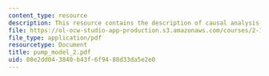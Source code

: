 ```yaml
---
content_type: resource
description: This resource contains the description of causal analysis.
file: https://ol-ocw-studio-app-production.s3.amazonaws.com/courses/2-141-modeling-and-simulation-of-dynamic-systems-fall-2006/08e2dd043840b43f6f9488d33da5e2e0_pump_model_2.pdf
file_type: application/pdf
resourcetype: Document
title: pump_model_2.pdf
uid: 08e2dd04-3840-b43f-6f94-88d33da5e2e0
---
```

